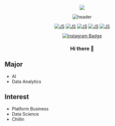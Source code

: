 <div align=center>
<a href="https://hits.seeyoufarm.com"><img src="https://hits.seeyoufarm.com/api/count/incr/badge.svg?url=https%3A%2F%2Fgithub.com%2Fonehowon&count_bg=%2379C83D&title_bg=%23555555&icon=&icon_color=%23E7E7E7&title=hits&edge_flat=false"/></a>
 
![header](https://capsule-render.vercel.app/api?type=slice&color=auto&height=300&section=header&text=ONEHOWON%20&fontSize=75)

 <div align=center>
 
[![JS](https://img.shields.io/badge/JavaScript-F7DF1E?style=flat-square&logo=JavaScript&logoColor=black)](https://github.com/onehowon/Java)
[![JS](https://img.shields.io/badge/RStudio-F7DF1E?style=flat-square&logo=R&logoColor=blue)](https://github.com/onehowon/Data-Analytics)
[![JS](https://img.shields.io/badge/Python-F7DF1E?style=flat-square&logo=Python&logoColor=red)](https://github.com/onehowon/Python)
[![JS](https://img.shields.io/badge/C-F7DF1E?style=flat-square&logo=C&logoColor=green)](https://github.com/onehowon/Python)
[![JS](https://img.shields.io/badge/SQL-F7DF1E?style=flat-square&logo=IOS&logoColor=white)](https://github.com/onehowon/Python)

[![Instagram Badge](https://img.shields.io/badge/instagram-FC60A8?style=flat-square&logo=instagram&logoColor=white&link=https://www.instagram.com/one_ho_won/?hl=ko)](https://www.instagram.com/one_ho_won/?hl=ko)
 
 
### Hi there 👋
 
<div align=left>

## Major 
* AI
* Data Analytics

## Interest
* Platform Business
* Data Science
* Chillin


